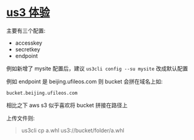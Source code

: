 # [us3 体验](/2022/07/us3.md)

主要有三个配置:

- accesskey
- secretkey
- endpoint

例如新增了 mysite 配置后，建议 `us3cli config --su mysite` 改成默认配置

例如 endpoint 是 beijing.ufileos.com 则 bucket 会拼在域名上如:

`bucket.beijing.ufileos.com`

相比之下 aws s3 似乎喜欢将 bucket 拼接在路径上

上传文件则:

> us3cli cp a.whl us3://bucket/folder/a.whl
